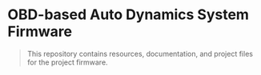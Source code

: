 # OBD-based Auto Dynamics System Firmware
> This repository contains resources, documentation, and project files for the project firmware.
